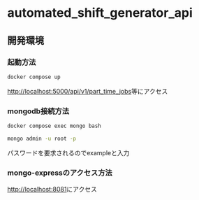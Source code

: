 # automated_shift_generator_api

## 開発環境

### 起動方法

```bash
docker compose up
```

[http://localhost:5000/api/v1/part_time_jobs](http://localhost:5000/api/v1/part_time_jobs?q=1)等にアクセス

### mongodb接続方法

```bash
docker compose exec mongo bash
```

```bash
mongo admin -u root -p
```
パスワードを要求されるのでexampleと入力

### mongo-expressのアクセス方法

[http://localhost:8081](http://0.0.0.0:8081/)にアクセス

